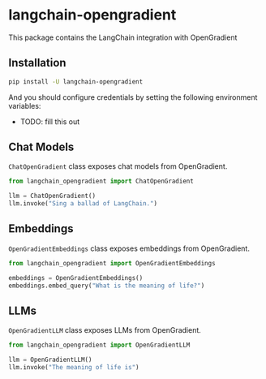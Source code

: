 # langchain-opengradient

This package contains the LangChain integration with OpenGradient

## Installation

```bash
pip install -U langchain-opengradient
```

And you should configure credentials by setting the following environment variables:

* TODO: fill this out

## Chat Models

`ChatOpenGradient` class exposes chat models from OpenGradient.

```python
from langchain_opengradient import ChatOpenGradient

llm = ChatOpenGradient()
llm.invoke("Sing a ballad of LangChain.")
```

## Embeddings

`OpenGradientEmbeddings` class exposes embeddings from OpenGradient.

```python
from langchain_opengradient import OpenGradientEmbeddings

embeddings = OpenGradientEmbeddings()
embeddings.embed_query("What is the meaning of life?")
```

## LLMs
`OpenGradientLLM` class exposes LLMs from OpenGradient.

```python
from langchain_opengradient import OpenGradientLLM

llm = OpenGradientLLM()
llm.invoke("The meaning of life is")
```
